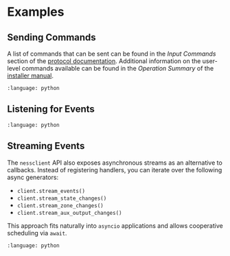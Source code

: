 # Examples

## Sending Commands
A list of commands that can be sent can be found in the _Input Commands_ section of the [protocol documentation](http://www.nesscorporation.com/Software/Ness_D8-D16_ASCII_protocol.pdf). Additional information on the user-level commands available can be found in the _Operation Summary_ of the [installer manual](http://nesscorporation.com/InstallationManual/D8xD16x_installer_manual_rev7.7.pdf).

```{literalinclude} ../examples/sending_commands.py
:language: python
```

## Listening for Events

```{literalinclude} ../examples/listening_for_events.py
:language: python
```

## Streaming Events

The `nessclient` API also exposes asynchronous streams as an alternative to
callbacks. Instead of registering handlers, you can iterate over the following
async generators:

- `client.stream_events()`
- `client.stream_state_changes()`
- `client.stream_zone_changes()`
- `client.stream_aux_output_changes()`

This approach fits naturally into `asyncio` applications and allows
cooperative scheduling via `await`.

```{literalinclude} ../examples/streaming_events.py
:language: python
```
